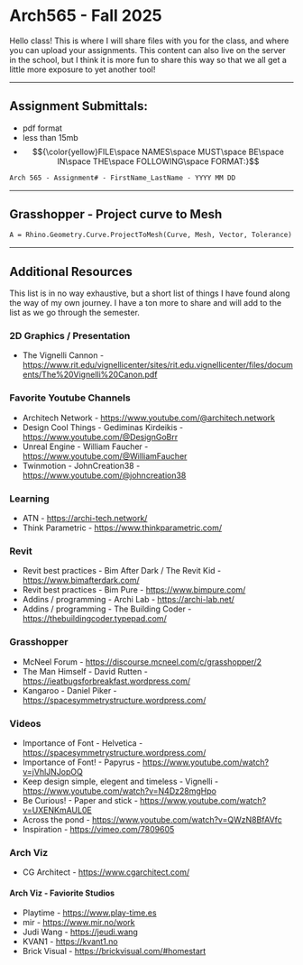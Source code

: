 # Arch565 - Fall 2025
Hello class! This is where I will share files with you for the class, and where you can upload your assignments. This content can also live on the server in the school, but I think it is more fun to share this way so that we all get a little more exposure to yet another tool!

- - - -

## Assignment Submittals:
  - pdf format
  - less than 15mb
  - $${\color{yellow}FILE\space NAMES\space MUST\space BE\space IN\space THE\space FOLLOWING\space FORMAT:}$$
```diff
Arch 565 - Assignment# - FirstName_LastName - YYYY MM DD
```

- - - -

## Grasshopper - Project curve to Mesh
```diff
A = Rhino.Geometry.Curve.ProjectToMesh(Curve, Mesh, Vector, Tolerance)
```

- - - -

## Additional Resources
This list is in no way exhaustive, but a short list of things I have found along the way of my own journey. I have a ton more to share and will add to the list as we go through the semester.

### 2D Graphics / Presentation
  - The Vignelli Cannon - https://www.rit.edu/vignellicenter/sites/rit.edu.vignellicenter/files/documents/The%20Vignelli%20Canon.pdf

### Favorite Youtube Channels
  - Architech Network - https://www.youtube.com/@architech.network
  - Design Cool Things - Gediminas Kirdeikis - https://www.youtube.com/@DesignGoBrr
  - Unreal Engine - William Faucher - https://www.youtube.com/@WilliamFaucher
  - Twinmotion - JohnCreation38 - https://www.youtube.com/@johncreation38

### Learning
  - ATN - https://archi-tech.network/
  - Think Parametric - https://www.thinkparametric.com/

### Revit
  - Revit best practices - Bim After Dark / The Revit Kid - https://www.bimafterdark.com/
  - Revit best practices - Bim Pure - https://www.bimpure.com/
  - Addins / programming - Archi Lab - https://archi-lab.net/
  - Addins / programming - The Building Coder - https://thebuildingcoder.typepad.com/

### Grasshopper
  - McNeel Forum - https://discourse.mcneel.com/c/grasshopper/2
  - The Man Himself - David Rutten - https://ieatbugsforbreakfast.wordpress.com/
  - Kangaroo - Daniel Piker - https://spacesymmetrystructure.wordpress.com/

### Videos
  - Importance of Font - Helvetica - https://spacesymmetrystructure.wordpress.com/
  - Importance of Font! - Papyrus - https://www.youtube.com/watch?v=jVhlJNJopOQ
  - Keep design simple, elegent and timeless - Vignelli - https://www.youtube.com/watch?v=N4Dz28mgHpo
  - Be Curious! - Paper and stick - https://www.youtube.com/watch?v=UXENKmAUL0E
  - Across the pond - https://www.youtube.com/watch?v=QWzN8BfAVfc
  - Inspiration - https://vimeo.com/7809605

### Arch Viz
  - CG Architect - https://www.cgarchitect.com/

#### Arch Viz - Faviorite Studios
  - Playtime - https://www.play-time.es
  - mir - https://www.mir.no/work
  - Judi Wang - https://jeudi.wang
  - KVAN1 - https://kvant1.no
  - Brick Visual - https://brickvisual.com/#homestart
